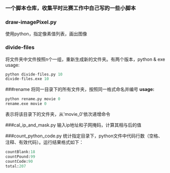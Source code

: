 ### 一个脚本仓库，收集平时比赛工作中自己写的一些小脚本
### draw-imagePixel.py
使用python，指定像素值列表，画出图像
### divide-files
将文件夹中文件按照n个一组，重新生成新的文件夹。有两个版本，python & exe
usage:

```python
python divide-files.py 10
divide-files.exe 10
```

###rename
将同一目录下的所有文件夹，按照同一格式命名并编号
**usage:**

```python
python rename.py movie 0
rename.exe movie 0
```
表示将该目录下的文件夹，从'movie_0'依次递增命令

###cal_ip_and_mask.py
输入ip地址和子网掩码，计算其相与后的值

###count_python_code.py
统计指定目录下，python文件中代码行数（空格、注释、有效代码）。运行结果格式如下：

```python
countBlank:18
countPound:99
countCode:90
total:207
```
